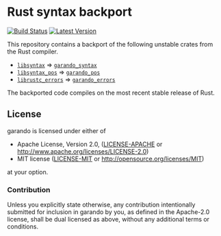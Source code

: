 Rust syntax backport
====================

[![Build Status](https://api.travis-ci.org/serde-rs/garando.png?branch=master)](https://travis-ci.org/serde-rs/garando)
[![Latest Version](https://img.shields.io/crates/v/garando_syntax.svg)](https://crates.io/crates/garando_syntax)

This repository contains a backport of the following unstable crates from the
Rust compiler.

- [`libsyntax`] => [`garando_syntax`]
- [`libsyntax_pos`] => [`garando_pos`]
- [`librustc_errors`] => [`garando_errors`]

[`libsyntax`]: https://github.com/rust-lang/rust/tree/master/src/libsyntax
[`garando_syntax`]: https://docs.rs/garando_syntax
[`libsyntax_pos`]: https://github.com/rust-lang/rust/tree/master/src/libsyntax_pos
[`garando_pos`]: https://docs.rs/garando_pos
[`librustc_errors`]: https://github.com/rust-lang/rust/tree/master/src/librustc_errors
[`garando_errors`]: https://docs.rs/garando_errors

The backported code compiles on the most recent stable release of Rust.

## License

garando is licensed under either of

 * Apache License, Version 2.0, ([LICENSE-APACHE](LICENSE-APACHE) or
   http://www.apache.org/licenses/LICENSE-2.0)
 * MIT license ([LICENSE-MIT](LICENSE-MIT) or
   http://opensource.org/licenses/MIT)

at your option.

### Contribution

Unless you explicitly state otherwise, any contribution intentionally submitted
for inclusion in garando by you, as defined in the Apache-2.0 license, shall be
dual licensed as above, without any additional terms or conditions.
